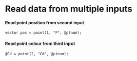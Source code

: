 # Read data from multiple inputs

#### Read point position from second input

```
vector pos = point(1, "P", @ptnum);
```

#### Read point colour from third input

```
@Cd = point(2, "Cd", @ptnum);
```